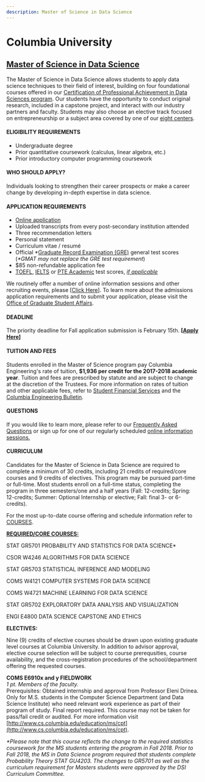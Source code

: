 ```yaml
---
description: Master of Science in Data Science
---
```


# Columbia University

## [Master of Science in Data Science](https://datascience.columbia.edu/master-of-science-in-data-science)

The Master of Science in Data Science allows students to apply data science techniques to their field of interest, building on four foundational courses offered in our [Certification of Professional Achievement in Data Sciences program](http://datascience.columbia.edu/certification). Our students have the opportunity to conduct original research, included in a capstone project, and interact with our industry partners and faculty. Students may also choose an elective track focused on entrepreneurship or a subject area covered by one of our [eight centers](http://datascience.columbia.edu/data-science-centers).

#### ELIGIBILITY REQUIREMENTS

* Undergraduate degree
* Prior quantitative coursework \(calculus, linear algebra, etc.\)
* Prior introductory computer programming coursework

#### WHO SHOULD APPLY?

Individuals looking to strengthen their career prospects or make a career change by developing in-depth expertise in data science.

#### APPLICATION REQUIREMENTS

* [Online application ](https://applynow.engineering.columbia.edu/security/login.aspx?ReturnUrl=%2fdefault.aspx)
* Uploaded transcripts from every post-secondary institution attended
* Three recommendation letters
* Personal statement
* Curriculum vitae / resumé
* Official \*[Graduate Record Examination \(GRE\)](http://www.ets.org/gre) general test scores   \(_\*GMAT may not replace the GRE test requirement_\)
* $85 non-refundable application fee
* [TOEFL](http://www.ets.org/toefl), [IELTS](http://www.ielts.org/default.aspx) or [PTE Academic](http://pearsonpte.com/) test scores, [_if applicable_](http://gradengineering.columbia.edu/standardized-test-scores-0)

We routinely offer a number of online information sessions and other recruiting events, please \[[Click Here](http://datascience.columbia.edu/more-information)\]. To learn more about the admissions application requirements and to submit your application, please visit the [Office of Graduate Student Affairs](http://gradengineering.columbia.edu/about-applying-1). 

#### DEADLINE

The priority deadline for Fall application submission is February 15th.  **\[**[**Apply Here**](http://gradengineering.columbia.edu/onlineapplication)**\]**

#### TUITION AND FEES

Students enrolled in the Master of Science program pay Columbia Engineering's rate of tuition, **$1,936 per credit for the 2017-2018 academic year**. Tuition and fees are prescribed by statute and are subject to change at the discretion of the Trustees. For more information on rates of tuition and other applicable fees, refer to [Student Financial Services](http://sfs.columbia.edu/tuition-rates-and-fees) and the [Columbia Engineering Bulletin](http://bulletin.engineering.columbia.edu/tuition-fees-and-payments).

#### QUESTIONS

If you would like to learn more, please refer to our [Frequently Asked Questions](http://datascience.columbia.edu/frequently-asked-questions-4) or sign up for one of our regularly scheduled [online information sessions.](http://datascience.columbia.edu/more-information)

#### CURRICULUM

Candidates for the Master of Science in Data Science are required to complete a minimum of 30 credits, including 21 credits of required/core courses and 9 credits of electives. This program may be pursued part-time or full-time. Most students enroll on a full-time status, completing the program in three semesters/one and a half years \(Fall: 12-credits; Spring: 12-credits; Summer: Optional Internship or elective; Fall: final 3- or 6-credits\).

For the most up-to-date course offering and schedule information refer to [COURSES](http://datascience.columbia.edu/course-inventory).

[**REQUIRED/CORE COURSES:**  
](http://datascience.columbia.edu/course-inventory)

STAT GR5701 PROBABILITY AND STATISTICS FOR DATA SCIENCE\*  
  
CSOR W4246 ALGORITHMS FOR DATA SCIENCE

STAT GR5703 STATISTICAL INFERENCE AND MODELING

COMS W4121 COMPUTER SYSTEMS FOR DATA SCIENCE

COMS W4721 MACHINE LEARNING FOR DATA SCIENCE

STAT GR5702 EXPLORATORY DATA ANALYSIS AND VISUALIZATION

ENGI E4800 DATA SCIENCE CAPSTONE AND ETHICS

  
**ELECTIVES:**  


Nine \(9\) credits of elective courses should be drawn upon existing graduate level courses at Columbia University.  In addition to advisor approval, elective course selection will be subject to course prerequsities, course availability, and the cross-registration procedures of the school/department offering the requested courses.

**COMS E6910x and y FIELDWORK**  
_1 pt. Members of the faculty._  
Prerequisites: Obtained internship and approval from Professor Eleni Drinea. Only for M.S. students in the Computer Science Department \(and Data Science Institute\) who need relevant work experience as part of their program of study. Final report required. This course may not be taken for pass/fail credit or audited. For more information visit [http://www.cs.columbia.edu/education/ms/cpt](http://www.cs.columbia.edu/education/ms/cpt).

 _\*Please note that this course reflects the change to the required statistics coursework for the MS students entering the program in Fall 2018. Prior to Fall 2018, the MS in Data Science program required that students complete Probability Theory STAT GU4203.  The changes to GR5701 as well as the curriculum requirement for Masters students were approved by the DSI Curriculum Committee._     


